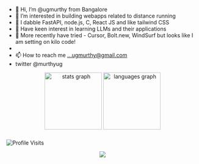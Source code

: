 - 👋 Hi, I’m @ugmurthy from Bangalore
- 👀 I’m interested in building webapps related to distance running 
- 🌱 I dabble FastAPI, node.js, C, React JS and like tailwind CSS 
- 🌱 Have keen interest in learning LLMs and their applications
- 🌱 More recently have tried - Cursor, Bolt.new, WindSurf but looks like I am setting on kilo code!
-  
- 📫 How to reach me ...ugmurthy@gmail.com
-    twitter @murthyug

<div align="center">
  <img src="https://github-readme-stats.vercel.app/api?username=ugmurthy&hide_title=false&hide_rank=false&show_icons=true&include_all_commits=true&count_private=true&disable_animations=false&theme=dracula&locale=en&hide_border=false&order=1" height="150" alt="stats graph"  />
  <img src="https://github-readme-stats.vercel.app/api/top-langs?username=ugmurthy&locale=en&hide_title=false&layout=compact&card_width=320&langs_count=5&theme=dracula&hide_border=false&order=2" height="150" alt="languages graph"  />
</div>

###
![Profile Visits](https://img.shields.io/endpoint?url=https://yasinkalkan.com/api/githubvisitorstats/track/?user=ugmurthy)
<div align="center">
  <img src="https://profile-counter.glitch.me/ugmurthy/count.svg?"  />
</div>

###

<!---
ugmurthy/ugmurthy is a ✨ special ✨ repository because its `README.md` (this file) appears on your GitHub profile.
You can click the Preview link to take a look at your changes.
--->
